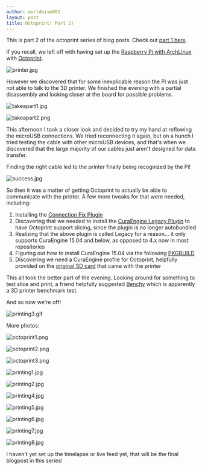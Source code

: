```yaml
---
author: worldwise001
layout: post
title: Octoprint! Part 2!
---
```


This is part 2 of the octoprint series of blog posts. Check out [part 1 here](https://www.shh.sh/2019/06/16/octoprint-1.html).

If you recall, we left off with having set up the [Raspberry Pi with ArchLinux](https://archlinuxarm.org/platforms/armv8/broadcom/raspberry-pi-3) with [Octoprint](https://octoprint.org/).

![printer.jpg](/images/2019-06-16-octoprint-1/printer.jpg)

However we discovered that for some inexplicable reason the Pi was just not able to talk to the 3D printer. We finished the evening with a partial disassembly and looking closer at the board for possible problems.

![takeapart1.jpg](/images/2019-06-16-octoprint-2/takeapart1.jpg)

![takeapart2.png](/images/2019-06-16-octoprint-2/takeapart2.png)

This afternoon I took a closer look and decided to try my hand at reflowing the microUSB connections. We tried reconnecting it again, but on a hunch I tried testing the cable with other microUSB devices, and that's when we discovered that the large majority of our cables just aren't designed for data transfer.

Finding the right cable led to the printer finally being recognized by the Pi!

![success.jpg](/images/2019-06-16-octoprint-2/success.jpg)

So then it was a matter of getting Octoprint to actually be able to communicate with the printer. A few more tweaks for that were needed, including:
1. Installing the [Connection Fix Plugin](https://www.mpminidelta.com/octoprint/serial_double_open_plugin)
2. Discovering that we needed to install the [CuraEngine Legacy Plugin](https://plugins.octoprint.org/plugins/curalegacy/) to have Octoprint support slicing, since the plugin is no longer autobundled
3. Realizing that the above plugin is called Legacy for a reason... it only supports CuraEngine 15.04 and below, as opposed to 4.x now in most repositories
4. Figuring out how to install CuraEngine 15.04 via the following [PKGBUILD](https://gist.github.com/worldwise001/b5548cf6b147d09aac4cb95de4fb4505)
5. Discovering we need a CuraEngine profile for Octoprint, helpfully provided on the [original SD card](https://www.mpminidelta.com/downloads/start?s[]=cura) that came with the printer

This all took the better part of the evening. Looking around for something to test slice and print, a friend helpfully suggested [Benchy](http://www.3dbenchy.com/) which is apparently a 3D printer benchmark test.

And so now we're off!

![printing3.gif](/images/2019-06-16-octoprint-2/printing3.gif)

More photos:

![octoprint1.png](/images/2019-06-16-octoprint-2/octoprint1.png)

![octoprint2.png](/images/2019-06-16-octoprint-2/octoprint2.png)

![octoprint3.png](/images/2019-06-16-octoprint-2/octoprint3.png)

![printing1.jpg](/images/2019-06-16-octoprint-2/printing1.jpg)

![printing2.jpg](/images/2019-06-16-octoprint-2/printing2.jpg)

![printing4.jpg](/images/2019-06-16-octoprint-2/printing4.jpg)

![printing5.jpg](/images/2019-06-16-octoprint-2/printing5.jpg)

![printing6.jpg](/images/2019-06-16-octoprint-2/printing6.jpg)

![printing7.jpg](/images/2019-06-16-octoprint-2/printing7.jpg)

![printing8.jpg](/images/2019-06-16-octoprint-2/printing8.jpg)

I haven't yet set up the timelapse or live feed yet, that will be the final blogpost in this series!
